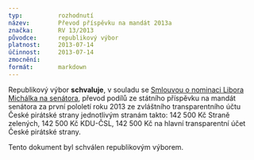 ```yaml
---
typ:          rozhodnutí
název:        Převod příspěvku na mandát 2013a
značka:       RV 13/2013
původce:      republikový výbor
platnost:     2013-07-14
účinnost:     2013-07-14
zmocnění:     
formát:       markdown
---
```


Republikový výbor **schvaluje**, v souladu se [Smlouvou o nominaci Libora Michálka na senátora](http://www.pirati.cz/_media/cf/smlouva_o_nominaci_libora_michalka.pdf), převod podílů ze státního příspěvku na mandát senátora za první pololetí roku 2013 ze zvláštního transparentního účtu České pirátské strany jednotlivým stranám takto: 142 500 Kč Straně zelených, 142 500 Kč KDU-ČSL, 142 500 Kč na hlavní transparentní účet České pirátské strany.

Tento dokument byl schválen republikovým výborem.
